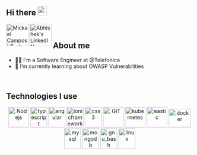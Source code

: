 ## Hi there <img src="https://media.giphy.com/media/hvRJCLFzcasrR4ia7z/giphy.gif" width="25px">
<a href="https://twitter.com/_m1ck4">
  <img align="left" alt="Mickael Campos | Twitter" width="60px" src="https://img.shields.io/badge/-Twitter-1DA1F2?style=for-the-badge&logo=twitter&logoColor=white" />
</a>
<a href="https://www.linkedin.com/in/mickael-campos/">
  <img align="left" alt="Abhishek's LinkedIN" width="60px" src="https://img.shields.io/badge/-LinkedIn-0077B5?style=for-the-badge&logo=linkedin&logoColor=white" />
</a>

<br />

## About me

- 👨‍💻 I'm a Software Engineer at @Telefonica
- 🌱 I’m currently learning about OWASP Vulnerabilities
<br />

## Technologies I use

<p align="center">
      <img src="https://www.vectorlogo.zone/logos/nodejs/nodejs-icon.svg" alt="Nodejs" width="55" height="55"/>
      <img src="https://www.vectorlogo.zone/logos/typescriptlang/typescriptlang-icon.svg" alt="typescript" width="45" height="55"/>
      <img src="https://www.vectorlogo.zone/logos/angular/angular-icon.svg" alt="angular" width="45" height="55"/>
      <img src="https://www.vectorlogo.zone/logos/ionicframework/ionicframework-icon.svg" alt="ionicframework" width="45" height="55"/>
      <img src="https://www.vectorlogo.zone/logos/w3_css/w3_css-icon.svg" alt="css3" width="45" height="55"/>
      <img src="https://www.vectorlogo.zone/logos/git-scm/git-scm-icon.svg" alt="GIT" width="55" height="55"/> 
      <img src="https://www.vectorlogo.zone/logos/kubernetes/kubernetes-icon.svg" alt="kubernetes" width="55" height="55"/>
      <img src="https://www.vectorlogo.zone/logos/elastic/elastic-icon.svg" alt="eastic" width="55" height="55"/>
      <img src="https://www.vectorlogo.zone/logos/docker/docker-official.svg" alt="docker" width="60" height="50"/>
      <img src="https://www.vectorlogo.zone/logos/mysql/mysql-icon.svg" alt="mysql" width="45" height="55"/>
      <img src="https://www.vectorlogo.zone/logos/mongodb/mongodb-icon.svg" alt="mongodb" width="45" height="55"/>
      <img src="https://www.vectorlogo.zone/logos/gnu_bash/gnu_bash-icon.svg" alt="gnu_bash" width="45" height="55"/>
      <img src="https://www.vectorlogo.zone/logos/linux/linux-icon.svg" alt="linux" width="45" height="55"/>


</p>



